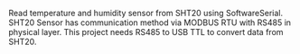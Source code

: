 Read temperature and humidity sensor from SHT20 using SoftwareSerial. SHT20 Sensor has communication method via MODBUS RTU with RS485 in physical layer. This project needs RS485 to USB TTL to convert data from SHT20.
